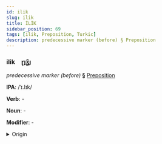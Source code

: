 ```yaml
---
id: ilik
slug: ilik
title: İLİK
sidebar_position: 69
tags: [ilik, Preposition, Turkic]
description: predecessive marker (before) § Preposition
---
```


### ilik&emsp;<span kind="abugida">ɽȷʓ̑ȷ</span>

*predecessive marker (before)* **§** [Preposition](../../tags/Preposition)

**IPA**: /ˈɪ.lɪk/

**Verb**: -

**Noun**: -

**Modifier**: -

<details>
    <summary>Origin</summary>
    Bashkir элек elek [ɪ̞ˈlɪ̞k]<br/>
    <em>Turkic Language Family</em>
</details>
